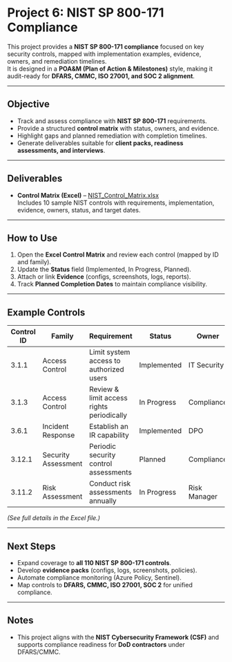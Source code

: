 # Project 6: NIST SP 800-171 Compliance

This project provides a **NIST SP 800-171 compliance** focused on key security controls, mapped with implementation examples, evidence, owners, and remediation timelines.  
It is designed in a **POA&M (Plan of Action & Milestones)** style, making it audit-ready for **DFARS, CMMC, ISO 27001, and SOC 2 alignment**.

---

## Objective
- Track and assess compliance with **NIST SP 800-171** requirements.  
- Provide a structured **control matrix** with status, owners, and evidence.  
- Highlight gaps and planned remediation with completion timelines.  
- Generate deliverables suitable for **client packs, readiness assessments, and interviews**.  

---

## Deliverables
- **Control Matrix (Excel)** – [NIST_Control_Matrix.xlsx](./NIST_Control_Matrix.xlsx)  
  Includes 10 sample NIST controls with requirements, implementation, evidence, owners, status, and target dates.    

---

## How to Use
1. Open the **Excel Control Matrix** and review each control (mapped by ID and family).  
2. Update the **Status** field (Implemented, In Progress, Planned).  
3. Attach or link **Evidence** (configs, screenshots, logs, reports).  
4. Track **Planned Completion Dates** to maintain compliance visibility.  

---

## Example Controls

| Control ID | Family                | Requirement                                | Status       | Owner       |
|------------|------------------------|--------------------------------------------|--------------|-------------|
| 3.1.1      | Access Control         | Limit system access to authorized users    | Implemented  | IT Security |
| 3.1.3      | Access Control         | Review & limit access rights periodically  | In Progress  | Compliance  |
| 3.6.1      | Incident Response      | Establish an IR capability                  | Implemented  | DPO         |
| 3.12.1     | Security Assessment    | Periodic security control assessments       | Planned      | Compliance  |
| 3.11.2     | Risk Assessment        | Conduct risk assessments annually           | In Progress  | Risk Manager|

*(See full details in the Excel file.)*

---

## Next Steps
- Expand coverage to **all 110 NIST SP 800-171 controls**.  
- Develop **evidence packs** (configs, logs, screenshots, policies).  
- Automate compliance monitoring (Azure Policy, Sentinel).  
- Map controls to **DFARS, CMMC, ISO 27001, SOC 2** for unified compliance.  

---

## Notes
- This project aligns with the **NIST Cybersecurity Framework (CSF)** and supports compliance readiness for **DoD contractors** under DFARS/CMMC.  
